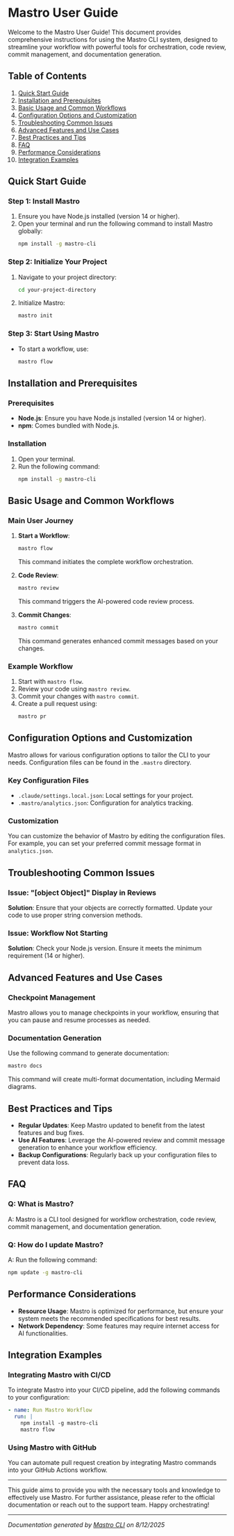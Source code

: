 <!---
This file was automatically generated by Mastro CLI
Generated on: 2025-08-12T04:22:48.853Z
Document type: user-guide
Title: User Guide
References: lib/index.js, lib/index.js.map, lib/commands/docs/index.js, lib/commands/docs/index.js.map, lib/types/index.js, lib/types/index.js.map, src/index.ts, src/commands/docs/index.ts, src/types/index.ts, .claude/settings.local.json, .mastro/analytics.json, lib/commands/config.d.ts, lib/commands/config.d.ts.map, lib/commands/config.js, lib/commands/config.js.map, lib/commands/config/init.d.ts, lib/commands/config/init.d.ts.map, lib/commands/config/init.js, lib/commands/config/init.js.map, lib/commands/config/interactive.d.ts, lib/commands/config/interactive.d.ts.map, lib/commands/config/interactive.js, lib/commands/config/interactive.js.map, lib/lib/config.d.ts, lib/lib/config.d.ts.map, lib/lib/config.js, lib/lib/config.js.map, mastro-vscode/.eslintrc.json, mastro-vscode/package-lock.json, mastro-vscode/package.json, mastro-vscode/tsconfig.json, src/commands/config.ts, src/commands/config/init.ts, src/commands/config/interactive.ts, src/lib/config.ts

To prevent this file from being overwritten, add custom content
between the CUSTOM_START and CUSTOM_END markers below.
--->

# Mastro User Guide

Welcome to the Mastro User Guide! This document provides comprehensive instructions for using the Mastro CLI system, designed to streamline your workflow with powerful tools for orchestration, code review, commit management, and documentation generation.

## Table of Contents
1. [Quick Start Guide](#quick-start-guide)
2. [Installation and Prerequisites](#installation-and-prerequisites)
3. [Basic Usage and Common Workflows](#basic-usage-and-common-workflows)
4. [Configuration Options and Customization](#configuration-options-and-customization)
5. [Troubleshooting Common Issues](#troubleshooting-common-issues)
6. [Advanced Features and Use Cases](#advanced-features-and-use-cases)
7. [Best Practices and Tips](#best-practices-and-tips)
8. [FAQ](#faq)
9. [Performance Considerations](#performance-considerations)
10. [Integration Examples](#integration-examples)

## Quick Start Guide

### Step 1: Install Mastro
1. Ensure you have Node.js installed (version 14 or higher).
2. Open your terminal and run the following command to install Mastro globally:
   ```bash
   npm install -g mastro-cli
   ```

### Step 2: Initialize Your Project
1. Navigate to your project directory:
   ```bash
   cd your-project-directory
   ```
2. Initialize Mastro:
   ```bash
   mastro init
   ```

### Step 3: Start Using Mastro
- To start a workflow, use:
  ```bash
  mastro flow
  ```

## Installation and Prerequisites

### Prerequisites
- **Node.js**: Ensure you have Node.js installed (version 14 or higher).
- **npm**: Comes bundled with Node.js.

### Installation
1. Open your terminal.
2. Run the following command:
   ```bash
   npm install -g mastro-cli
   ```

## Basic Usage and Common Workflows

### Main User Journey
1. **Start a Workflow**: 
   ```bash
   mastro flow
   ```
   This command initiates the complete workflow orchestration.

2. **Code Review**:
   ```bash
   mastro review
   ```
   This command triggers the AI-powered code review process.

3. **Commit Changes**:
   ```bash
   mastro commit
   ```
   This command generates enhanced commit messages based on your changes.

### Example Workflow
1. Start with `mastro flow`.
2. Review your code using `mastro review`.
3. Commit your changes with `mastro commit`.
4. Create a pull request using:
   ```bash
   mastro pr
   ```

## Configuration Options and Customization

Mastro allows for various configuration options to tailor the CLI to your needs. Configuration files can be found in the `.mastro` directory.

### Key Configuration Files
- `.claude/settings.local.json`: Local settings for your project.
- `.mastro/analytics.json`: Configuration for analytics tracking.

### Customization
You can customize the behavior of Mastro by editing the configuration files. For example, you can set your preferred commit message format in `analytics.json`.

## Troubleshooting Common Issues

### Issue: "[object Object]" Display in Reviews
**Solution**: Ensure that your objects are correctly formatted. Update your code to use proper string conversion methods.

### Issue: Workflow Not Starting
**Solution**: Check your Node.js version. Ensure it meets the minimum requirement (14 or higher).

## Advanced Features and Use Cases

### Checkpoint Management
Mastro allows you to manage checkpoints in your workflow, ensuring that you can pause and resume processes as needed.

### Documentation Generation
Use the following command to generate documentation:
```bash
mastro docs
```
This command will create multi-format documentation, including Mermaid diagrams.

## Best Practices and Tips

- **Regular Updates**: Keep Mastro updated to benefit from the latest features and bug fixes.
- **Use AI Features**: Leverage the AI-powered review and commit message generation to enhance your workflow efficiency.
- **Backup Configurations**: Regularly back up your configuration files to prevent data loss.

## FAQ

### Q: What is Mastro?
A: Mastro is a CLI tool designed for workflow orchestration, code review, commit management, and documentation generation.

### Q: How do I update Mastro?
A: Run the following command:
```bash
npm update -g mastro-cli
```

## Performance Considerations

- **Resource Usage**: Mastro is optimized for performance, but ensure your system meets the recommended specifications for best results.
- **Network Dependency**: Some features may require internet access for AI functionalities.

## Integration Examples

### Integrating Mastro with CI/CD
To integrate Mastro into your CI/CD pipeline, add the following commands to your configuration:
```yaml
- name: Run Mastro Workflow
  run: |
    npm install -g mastro-cli
    mastro flow
```

### Using Mastro with GitHub
You can automate pull request creation by integrating Mastro commands into your GitHub Actions workflow.

---

This guide aims to provide you with the necessary tools and knowledge to effectively use Mastro. For further assistance, please refer to the official documentation or reach out to the support team. Happy orchestrating!

---

<!-- CUSTOM_START -->
<!-- Add your custom content here - it will be preserved during regeneration -->
<!-- CUSTOM_END -->

*Documentation generated by [Mastro CLI](https://github.com/your-org/mastro) on 8/12/2025*